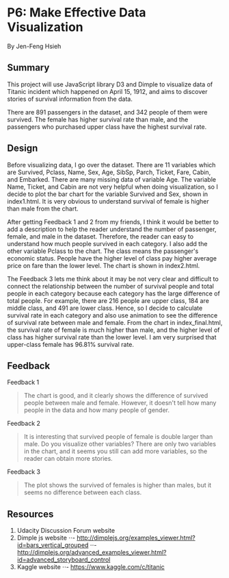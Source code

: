 # P6: Make Effective Data Visualization

By Jen-Feng Hsieh


## Summary
This project will use JavaScript library D3 and Dimple to visualize data of Titanic incident which happened on April 15, 1912, and aims to discover stories of survival information from the data.

There are 891 passengers in the dataset, and 342 people of them were survived. The female has higher survival rate than male, and the passengers who purchased upper class have the highest survival rate.


## Design
Before visualizing data, I go over the dataset. There are 11 variables which are Survived, Pclass, Name, Sex, Age, SibSp, Parch, Ticket, Fare, Cabin, and Embarked. There are many missing data of variable Age. The variable Name, Ticket, and Cabin are not very helpful when doing visualization, so I decide to plot the bar chart for the variable Survived and Sex, shown in index1.html. It is very obvious to understand survival of female is higher than male from the chart. 

After getting Feedback 1 and 2 from my friends, I think it would be better to add a description to help the reader understand the number of passenger, female, and male in the dataset. Therefore,  the reader can easy to understand how much people survived in each category. I also add the other variable Pclass to the chart. The class means the passenger's economic status. People have the higher level of class pay higher average price on fare than the lower level. The chart is shown in index2.html.

The Feedback 3 lets me think about it may be not very clear and difficult to connect the relationship between the number of survival people and total people in each category because each category has the large difference of total people. For example, there are 216 people are upper class, 184 are middle class, and 491 are lower class. Hence, so I decide to calculate survival rate in each category and also use animation to see the difference of survival rate between male and female. From the chart in index_final.html, the survival rate of female is much higher than male, and the higher level of class has higher survival rate than the lower level. I am very surprised that upper-class female has 96.81% survival rate.


## Feedback
Feedback 1 
> The chart is good, and it clearly shows the difference of survived people between male and female. However, it doesn't tell how many people in the data and how many people of gender.

Feedback 2
> It is interesting that survived people of female is double larger than male. Do you visualize other variables? There are only two variables in the chart, and it seems you still can add more variables, so the reader can obtain more stories.

Feedback 3
> The plot shows the survived of females is higher than males, but it seems no difference between each class.  


## Resources
1. Udacity Discussion Forum website
2. Dimple js website
⋅⋅- http://dimplejs.org/examples_viewer.html?id=bars_vertical_grouped
⋅⋅- http://dimplejs.org/advanced_examples_viewer.html?id=advanced_storyboard_control
3. Kaggle website
⋅⋅- https://www.kaggle.com/c/titanic